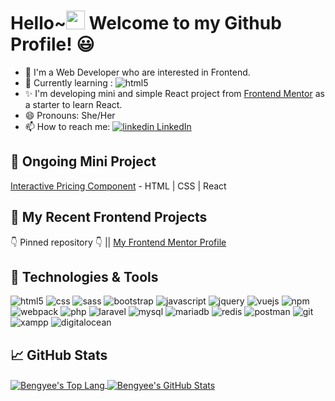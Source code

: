 # Hello~<img src="https://raw.githubusercontent.com/MartinHeinz/MartinHeinz/master/wave.gif" width="30px"> Welcome to my Github Profile! 😃

- 👀 I'm a Web Developer who are interested in Frontend.
- 🌱 Currently learning : <img alt="html5" src="https://img.shields.io/badge/React-20232A?style=flat-square&logo=react&logoColor=61DAFB" />
- ✨ I'm developing mini and simple React project from [Frontend Mentor](https://www.frontendmentor.io/solutions) as a starter to learn React.
- 😄 Pronouns: She/Her
- 📫 How to reach me: <a href="https://www.linkedin.com/in/bengyee/" rel="nofollow noreferrer"><img src="https://i.stack.imgur.com/gVE0j.png" alt="linkedin"> LinkedIn</a>

## 💨 Ongoing Mini Project
[Interactive Pricing Component](https://github.com/by-yee/interactive-pricing-component-main) - HTML | CSS | React

## 📜 My Recent Frontend Projects
👇 Pinned repository 👇 || [My Frontend Mentor Profile](https://www.frontendmentor.io/profile/by-yee)


## 🔧 Technologies & Tools
<p>
  <img alt="html5" src="https://img.shields.io/badge/-HTML5-E34F26?style=flat-square&logo=html5&logoColor=white" />
  <img alt="css" src="https://img.shields.io/badge/CSS-239120?&style=flat-square&logo=css3&logoColor=white" />
  <img alt="sass" src="https://img.shields.io/badge/Sass-CC6699?style=flat-square&logo=sass&logoColor=white" />
  <img alt="bootstrap" src="https://img.shields.io/badge/Bootstrap-563D7C?style=flat-square&logo=bootstrap&logoColor=white" />
  <img alt="javascript" src="https://img.shields.io/badge/JavaScript-F7DF1E?style=flat-square&logo=javascript&logoColor=black" />
  <img alt="jquery" src="https://img.shields.io/badge/jQuery-0769AD?style=flat-square&logo=jquery&logoColor=white" />
  <img alt="vuejs" src="https://img.shields.io/badge/Vue.js-35495E?style=flat-square&logo=vuedotjs&logoColor=4FC08D" />
  <img alt="npm" src="https://img.shields.io/badge/npm-CB3837?style=flat-square&logo=npm&logoColor=white" />
  <img alt="webpack" src="https://img.shields.io/badge/-Webpack-8DD6F9?style=flat-square&logo=webpack&logoColor=white" />
  <img alt="php" src="https://img.shields.io/badge/PHP-777BB4?style=flat-square&logo=php&logoColor=white" />
  <img alt="laravel" src="https://img.shields.io/badge/Laravel-FF2D20?style=flat-square&logo=laravel&logoColor=white" />
  <img alt="mysql" src="https://img.shields.io/badge/MySQL-00000F?style=flat-square&logo=mysql&logoColor=white" />
  <img alt="mariadb" src="https://img.shields.io/badge/MariaDB-003545?style=flat-square&logo=mariadb&logoColor=white" />
  <img alt="redis" src="https://img.shields.io/badge/redis-%23DD0031.svg?&style=flat-square&logo=redis&logoColor=white" />
  <img alt="postman" src="https://img.shields.io/badge/Postman-FF6C37?style=flat-square&logo=Postman&logoColor=white" />
  <img alt="git" src="https://img.shields.io/badge/Git-F05032?style=flat-square&logo=git&logoColor=white" />
  <img alt="xampp" src="https://img.shields.io/badge/Xampp-F37623?style=flat-square&logo=xampp&logoColor=white" />
  <img alt="digitalocean" src="https://img.shields.io/badge/Digital_Ocean-0080FF?style=flat-square&logo=DigitalOcean&logoColor=white" />
</p>

## 📈 GitHub Stats
<a href="https://github.com/by-yee/by-yee">
  <img align="center" src="https://github-readme-stats.vercel.app/api/top-langs/?username=by-yee&hide=css&title_color=ffffff&text_color=c9cacc&icon_color=2bbc8a&bg_color=1d1f21" alt="Bengyee's Top Lang" />
</a>
<a href="https://github.com/by-yee/by-yee">
  <img align="center" src="https://github-readme-stats.vercel.app/api?username=by-yee&show_icons=true&line_height=27&count_private=true&title_color=ffffff&text_color=c9cacc&icon_color=2bbc8a&bg_color=1d1f21" alt="Bengyee's GitHub Stats" />
</a>




<!---
- 👋 Hi, I’m @by-yee
- 👀 I’m interested in ...
- 🌱 I’m currently learning ...
- 💞️ I’m looking to collaborate on ...
- 📫 How to reach me ...

by-yee/by-yee is a ✨ special ✨ repository because its `README.md` (this file) appears on your GitHub profile.
You can click the Preview link to take a look at your changes.
--->
